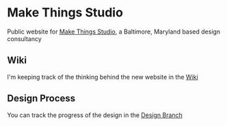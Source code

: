 # Make Things Studio

Public website for [Make Things Studio](http://make-things.com),
a Baltimore, Maryland based design consultancy

## Wiki

I'm keeping track of the thinking behind the new website in the [Wiki](https://github.com/makethingsstudio/make-things.com/wiki)

## Design Process

You can track the progress of the design in the [Design Branch](https://github.com/makethingsstudio/make-things.com/tree/design/show)
